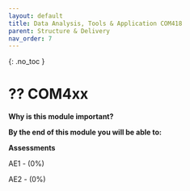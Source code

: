 ```yaml
---
layout: default
title: Data Analysis, Tools & Application COM418
parent: Structure & Delivery
nav_order: 7
---
```


{: .no_toc }


# ?? COM4xx

**Why is this module important?**


**By the end of this module you will be able to:**


**Assessments**

AE1 -  (0%)

AE2 - (0%)

